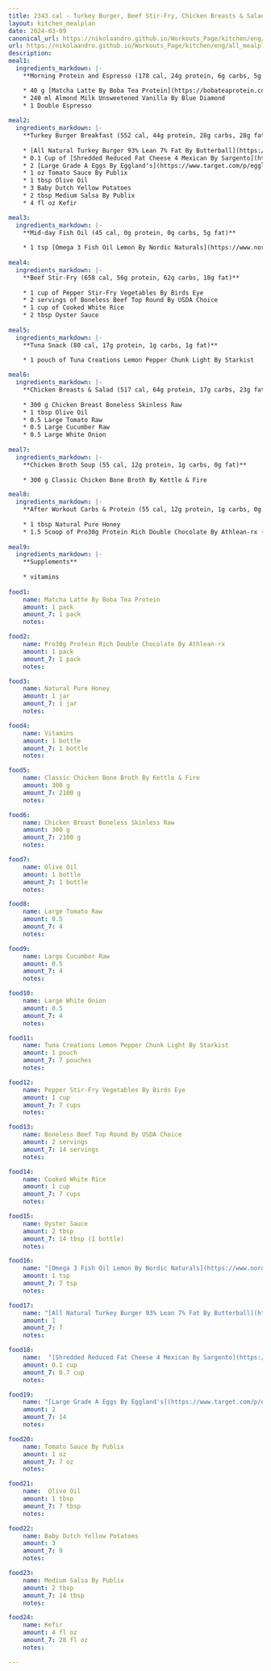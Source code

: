 ```yaml
---
title: 2343 cal - Turkey Burger, Beef Stir-Fry, Chicken Breasts & Salad
layout: kitchen_mealplan
date: 2024-03-09
canonical_url: https://nikolaandro.github.io/Workouts_Page/kitchen/eng/all_mealplans/2343/
url: https://nikolaandro.github.io/Workouts_Page/kitchen/eng/all_mealplans/2343/
description: 
meal1:
  ingredients_markdown: |-
    **Morning Protein and Espresso (178 cal, 24g protein, 6g carbs, 5g fat)**

    * 40 g [Matcha Latte By Boba Tea Protein](https://bobateaprotein.com/products/matcha-latte)
    * 240 ml Almond Milk Unsweetened Vanilla By Blue Diamond
    * 1 Double Espresso
    
meal2: 
  ingredients_markdown: |-
    **Turkey Burger Breakfast (552 cal, 44g protein, 28g carbs, 28g fat)**
    
    * [All Natural Turkey Burger 93% Lean 7% Fat By Butterball](https://www.butterball.com/products/turkey-burgers/frozen-all-natural-white-meat-burgers)
    * 0.1 Cup of [Shredded Reduced Fat Cheese 4 Mexican By Sargento](https://www.sargento.com/our-cheese/shredded-cheese/sargento-shredded-reduced-fat-4-cheese-mexican-natural-cheese/)
    * 2 [Large Grade A Eggs By Eggland's](https://www.target.com/p/eggland-s-best-grade-a-large-eggs-18ct/-/A-50086853)
    * 1 oz Tomato Sauce By Publix
    * 1 tbsp Olive Oil
    * 3 Baby Dutch Yellow Potatoes
    * 2 tbsp Medium Salsa By Publix   
    * 4 fl oz Kefir

meal3:
  ingredients_markdown: |-
    **Mid-day Fish Oil (45 cal, 0g protein, 0g carbs, 5g fat)**
    
    * 1 tsp [Omega 3 Fish Oil Lemon By Nordic Naturals](https://www.nordic.com/products/ultimate-omega/?variant=39472192192696)
        
meal4: 
  ingredients_markdown: |-
    **Beef Stir-Fry (658 cal, 56g protein, 62g carbs, 18g fat)**
    
    * 1 cup of Pepper Stir-Fry Vegetables By Birds Eye
    * 2 servings of Boneless Beef Top Round By USDA Choice
    * 1 cup of Cooked White Rice
    * 2 tbsp Oyster Sauce        
    
meal5: 
  ingredients_markdown: |-
    **Tuna Snack (80 cal, 17g protein, 1g carbs, 1g fat)**
    
    * 1 pouch of Tuna Creations Lemon Pepper Chunk Light By Starkist

meal6: 
  ingredients_markdown: |-
    **Chicken Breasts & Salad (517 cal, 64g protein, 17g carbs, 23g fat)**
    
    * 300 g Chicken Breast Boneless Skinless Raw
    * 1 tbsp Olive Oil
    * 0.5 Large Tomato Raw
    * 0.5 Large Cucumber Raw
    * 0.5 Large White Onion
    
meal7: 
  ingredients_markdown: |-
    **Chicken Broth Soup (55 cal, 12g protein, 1g carbs, 0g fat)**
    
    * 300 g Classic Chicken Bone Broth By Kettle & Fire

meal8: 
  ingredients_markdown: |-
    **After Workout Carbs & Protein (55 cal, 12g protein, 1g carbs, 0g fat)**
    
    * 1 tbsp Natural Pure Honey
    * 1.5 Scoop of Pro30g Protein Rich Double Chocolate By Athlean-rx (10 min. after honey)
    
meal9:
  ingredients_markdown: |-
    **Supplements**
    
    * vitamins
    
food1:
    name: Matcha Latte By Boba Tea Protein
    amount: 1 pack
    amount_7: 1 pack
    notes: 

food2:
    name: Pro30g Protein Rich Double Chocolate By Athlean-rx
    amount: 1 pack
    amount_7: 1 pack
    notes: 

food3:
    name: Natural Pure Honey
    amount: 1 jar
    amount_7: 1 jar
    notes: 

food4:
    name: Vitamins
    amount: 1 bottle
    amount_7: 1 bottle 
    notes: 

food5:
    name: Classic Chicken Bone Broth By Kettle & Fire
    amount: 300 g
    amount_7: 2100 g
    notes: 

food6:
    name: Chicken Breast Boneless Skinless Raw
    amount: 300 g
    amount_7: 2100 g
    notes: 

food7:
    name: Olive Oil
    amount: 1 bottle
    amount_7: 1 bottle
    notes: 

food8:
    name: Large Tomato Raw
    amount: 0.5 
    amount_7: 4 
    notes: 

food9:
    name: Large Cucumber Raw
    amount: 0.5 
    amount_7: 4 
    notes: 

food10:
    name: Large White Onion
    amount: 0.5
    amount_7: 4
    notes: 

food11:
    name: Tuna Creations Lemon Pepper Chunk Light By Starkist
    amount: 1 pouch
    amount_7: 7 pouches
    notes: 

food12:
    name: Pepper Stir-Fry Vegetables By Birds Eye
    amount: 1 cup
    amount_7: 7 cups
    notes:

food13:
    name: Boneless Beef Top Round By USDA Choice
    amount: 2 servings
    amount_7: 14 servings
    notes:

food14:
    name: Cooked White Rice
    amount: 1 cup
    amount_7: 7 cups
    notes:

food15:
    name: Oyster Sauce 
    amount: 2 tbsp
    amount_7: 14 tbsp (1 bottle)
    notes:

food16:
    name: "[Omega 3 Fish Oil Lemon By Nordic Naturals](https://www.nordic.com/products/ultimate-omega/?variant=39472192192696)"
    amount: 1 tsp
    amount_7: 7 tsp
    notes:

food17:
    name: "[All Natural Turkey Burger 93% Lean 7% Fat By Butterball](https://www.butterball.com/products/turkey-burgers/frozen-all-natural-white-meat-burgers)"
    amount: 1
    amount_7: 7
    notes:

food18:
    name:  "[Shredded Reduced Fat Cheese 4 Mexican By Sargento](https://www.sargento.com/our-cheese/shredded-cheese/sargento-shredded-reduced-fat-4-cheese-mexican-natural-cheese/)"
    amount: 0.1 cup
    amount_7: 0.7 cup
    notes: 

food19:
    name: "[Large Grade A Eggs By Eggland's](https://www.target.com/p/eggland-s-best-grade-a-large-eggs-18ct/-/A-50086853)"
    amount: 2
    amount_7: 14
    notes:

food20:
    name: Tomato Sauce By Publix
    amount: 1 oz
    amount_7: 7 oz
    notes:

food21:
    name:  Olive Oil
    amount: 1 tbsp
    amount_7: 7 tbsp
    notes:

food22:
    name: Baby Dutch Yellow Potatoes
    amount: 3
    amount_7: 9 
    notes:

food23:
    name: Medium Salsa By Publix   
    amount: 2 tbsp
    amount_7: 14 tbsp
    notes:

food24:
    name: Kefir
    amount: 4 fl oz
    amount_7: 28 fl oz 
    notes:

---
```

